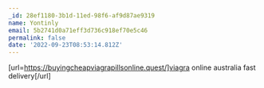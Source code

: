 ```yaml
---
_id: 28ef1180-3b1d-11ed-98f6-af9d87ae9319
name: Yontinly
email: 5b2741d0a71eff3d736c918ef70e5c46
permalink: false
date: '2022-09-23T08:53:14.812Z'
---
```

[url=https://buyingcheapviagrapillsonline.quest/]viagra online australia fast delivery[/url]
